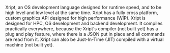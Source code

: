Xript, an OS development language designed for runtime speed, and to be high level and low level at the same time.
Xript has a fully cross platform, custom graphics API designed for high performance (WIP). Xript is designed for HPC, OS development and backend development. It compiles practically everywhere, because the Xript´s compiler (not built yet) has a plug and play feature, 
where there is a JSON put in place and all commands are read from it. Xript can also be Just-In-Time (JIT) compiled with a virtual machine (not built yet).
